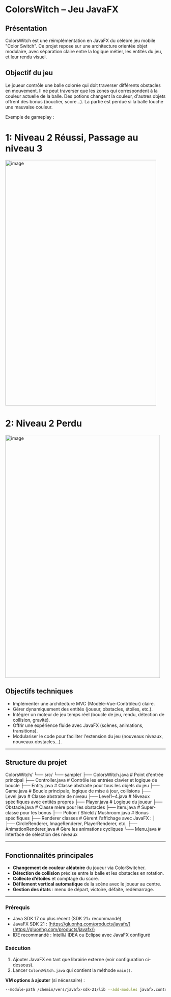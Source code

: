 
# ColorsWitch – Jeu JavaFX

## Présentation
ColorsWitch est une réimplémentation en JavaFX du célèbre jeu mobile "Color Switch". Ce projet repose sur une architecture orientée objet modulaire, 
avec séparation claire entre la logique métier, les entités du jeu, et leur rendu visuel.


## Objectif du jeu
Le joueur contrôle une balle colorée qui doit traverser différents obstacles en mouvement. 
Il ne peut traverser que les zones qui correspondent à la couleur actuelle de la balle. Des potions changent la couleur,
d'autres objets offrent des bonus (bouclier, score...). La partie est perdue si la balle touche une mauvaise couleur.


Exemple de gameplay : 
# 1: Niveau 2 Réussi, Passage au niveau 3
<img width="474" height="768" alt="image" src="https://github.com/user-attachments/assets/b918e30a-e2a4-44b0-8a3b-18a4183ecfd8" />


# 2: Niveau 2 Perdu
<img width="486" height="760" alt="image" src="https://github.com/user-attachments/assets/f6e98888-8a7e-4a57-85a3-11373ceb0b8d" />




## Objectifs techniques

- Implémenter une architecture MVC (Modèle-Vue-Contrôleur) claire.
- Gérer dynamiquement des entités (joueur, obstacles, étoiles, etc.).
- Intégrer un moteur de jeu temps réel (boucle de jeu, rendu, détection de collision, gravité).
- Offrir une expérience fluide avec JavaFX (scènes, animations, transitions).
- Modulariser le code pour faciliter l'extension du jeu (nouveaux niveaux, nouveaux obstacles...).

---

## Structure du projet
ColorsWitch/
└── src/
    └── sample/
        ├── ColorsWitch.java         # Point d'entrée principal
        ├── Controller.java          # Contrôle les entrées clavier et logique de boucle
        ├── Entity.java              # Classe abstraite pour tous les objets du jeu
        ├── Game.java                # Boucle principale, logique de mise à jour, collisions
        ├── Level.java               # Classe abstraite de niveau
        ├── Level1~4.java            # Niveaux spécifiques avec entités propres
        ├── Player.java              # Logique du joueur
        ├── Obstacle.java           # Classe mère pour les obstacles
        ├── Item.java                # Super-classe pour les bonus
        ├── Potion / Shield / Mushroom.java # Bonus spécifiques
        ├── Renderer classes         # Gèrent l'affichage avec JavaFX :
        │     ├── CircleRenderer, ImageRenderer, PlayerRenderer, etc.
        ├── AnimationRenderer.java   # Gère les animations cycliques
        └── Menu.java                # Interface de sélection des niveaux

---

## Fonctionnalités principales

- **Changement de couleur aléatoire** du joueur via ColorSwitcher.
- **Détection de collision** précise entre la balle et les obstacles en rotation.
- **Collecte d’étoiles** et comptage du score.
- **Défilement vertical automatique** de la scène avec le joueur au centre.
- **Gestion des états** : menu de départ, victoire, défaite, redémarrage.

---



### Prérequis

- Java SDK 17 ou plus récent (SDK 21+ recommandé)
- JavaFX SDK 21 : [https://gluonhq.com/products/javafx/](https://gluonhq.com/products/javafx/)
- IDE recommandé : IntelliJ IDEA ou Eclipse avec JavaFX configuré

### Exécution

1. Ajouter JavaFX en tant que librairie externe (voir configuration ci-dessous).
2. Lancer `ColorsWitch.java` qui contient la méthode `main()`.

**VM options à ajouter** (si nécessaire) :

```bash
--module-path /chemin/vers/javafx-sdk-21/lib --add-modules javafx.controls,javafx.fxml
















